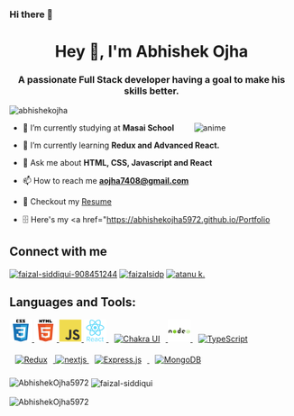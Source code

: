 ### Hi there 👋

<!--
**AbhishekOjha5972/abhishekojha5972** is a ✨ _special_ ✨ repository because its `README.md` (this file) appears on your GitHub profile.

Here are some ideas to get you started:

- 🔭 I’m currently working on ...
- 🌱 I’m currently learning ...
- 👯 I’m looking to collaborate on ...
- 🤔 I’m looking for help with ...
- 💬 Ask me about ...
- 📫 How to reach me: ...
- 😄 Pronouns: ...
- ⚡ Fun fact: ...
-->
<h1 align="center">Hey 👋, I'm Abhishek Ojha</h1>
<h3 align="center">A passionate Full Stack developer having a goal to make his skills better.</h3>

<p align="left"> <img src="https://komarev.com/ghpvc/?username=AbhishekOjha5972=Profile%20views&color=0e75b6&style=flat" alt="abhishekojha" /> </p>
<img align="right" alt="anime" src="https://raw.githubusercontent.com/hasibul-hasan-shuvo/hasibul-hasan-shuvo/main/images/coding-boy.gif" width="35%" />

- 🔭 I’m currently studying at **Masai School**

- 🌱 I’m currently learning **Redux and Advanced React.**

- 💬 Ask me about **HTML, CSS, Javascript and React**

- 📫 How to reach me **aojha7408@gmail.com**

- 📃 Checkout my <a href="https://drive.google.com/file/d/1zz2eOWRBcKxcl-jF0ZYMlvfUlBw9cxkF/view?usp=share_link">Resume<a/>
  
- 🗄 Here's my  <a href="https://abhishekojha5972.github.io/Portfolio<a/>
  
## Connect with me
<p align="left">
<a href="linkedin.com/in/abhishek-ojha-03794b1aa" target="blank"><img align="center" src="https://raw.githubusercontent.com/rahuldkjain/github-profile-readme-generator/master/src/images/icons/Social/linked-in-alt.svg" alt="faizal-siddiqui-908451244" height="30" width="40" /></a>
<a href="https://codesandbox.com/" target="blank"><img align="center" src="https://raw.githubusercontent.com/rahuldkjain/github-profile-readme-generator/master/src/images/icons/Social/codesandbox.svg" alt="faizalsidp" height="30" width="40" /></a>
   <a href="mail@: aojha7408@gmail.com" target="blank">
        <img align="center" src="https://mailmeteor.com/logos/assets/PNG/Gmail_Logo_256px.png" alt="atanu k." height="30" width="40" />
    </a>
  
</p>

## Languages and Tools:
	
<p align="left"> <a href="https://www.w3schools.com/css/" target="_blank" rel="noreferrer"> <img src="https://raw.githubusercontent.com/devicons/devicon/master/icons/css3/css3-original-wordmark.svg" alt="css3" width="40" height="40" background-color="black"/> </a> 
 <a href="https://www.w3.org/html/" target="_blank" rel="noreferrer"> <img src="https://raw.githubusercontent.com/devicons/devicon/master/icons/html5/html5-original-wordmark.svg" alt="html5" width="40" height="40"/> </a>
 <a href="https://developer.mozilla.org/en-US/docs/Web/JavaScript" target="_blank" rel="noreferrer"> <img src="https://raw.githubusercontent.com/devicons/devicon/master/icons/javascript/javascript-original.svg" alt="javascript" width="40" height="40"/> </a>
 <a href="https://reactjs.org/" target="_blank" rel="noreferrer"> <img src="https://raw.githubusercontent.com/devicons/devicon/master/icons/react/react-original-wordmark.svg" alt="react" width="40" height="40"/> </a>
    <a href="https://chakra-ui.com/" target="_blank">
		<img style="margin: 10px" src="https://profilinator.rishav.dev/skills-assets/chakraui.png" alt="Chakra UI" height="50" />
	</a> 
     <a href="https://nodejs.org" target="_blank" rel="noreferrer">
          <img src="https://raw.githubusercontent.com/devicons/devicon/master/icons/nodejs/nodejs-original-wordmark.svg"
               alt="nodejs" width="40" height="40" />
     </a>
   <a href="https://www.typescriptlang.org/" target="_blank">
		<img style="margin: 10px" src="https://profilinator.rishav.dev/skills-assets/typescript-original.svg" alt="TypeScript" height="50" />
	</a>
    <a href="https://redux.js.org/" target="_blank">
		<img style="margin: 10px" src="https://profilinator.rishav.dev/skills-assets/redux-original.svg" alt="Redux" height="50" />
	</a>  
   <a href="https://code.visualstudio.com/" target="_blank" rel="noreferrer">
          <img src="https://cdn.freebiesupply.com/logos/thumbs/2x/visual-studio-code-logo.png" alt="nextjs" width="50" height="40" />
     </a>
    <a href="https://expressjs.com/" target="_blank">
		<img style="margin: 10px" src="https://profilinator.rishav.dev/skills-assets/express-original-wordmark.svg" alt="Express.js" height="50" />
	</a>  
    <a href="https://www.mongodb.com/" target="_blank">
		<img style="margin: 10px" src="https://profilinator.rishav.dev/skills-assets/mongodb-original-wordmark.svg" alt="MongoDB" height="50" />
	</a>   
   
</p>

<p><img align="left" src="https://github-readme-stats.vercel.app/api/top-langs/?username=AbhishekOjha5972&layout=compact&show_icons=true&theme=gotham&hide_border=true" alt="AbhishekOjha5972" /></p>

<p>&nbsp;<img align="center" src="https://github-readme-stats.vercel.app/api?username=AbhishekOjha5972&show_icons=true&theme=gotham&hide_border=true" alt="faizal-siddiqui" /></p>

<p><img align="center" src="https://github-readme-streak-stats.herokuapp.com/?user=AbhishekOjha5972&" alt="AbhishekOjha5972" /></p>
